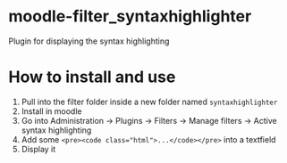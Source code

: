 # moodle-filter_syntaxhighlighter
Plugin for displaying the syntax highlighting

# How to install and use
1. Pull into the filter folder inside a new folder named `syntaxhighlighter`
2. Install in moodle
3. Go into Administration -> Plugins -> Filters -> Manage filters -> Active syntax highlighting
4. Add some `<pre><code class="html">...</code></pre>` into a textfield
5. Display it

